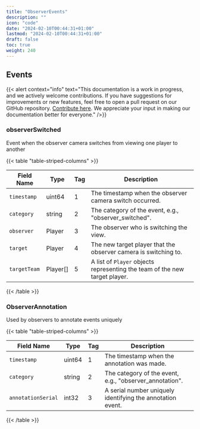 ```yaml
---
title: "ObserverEvents"
description: ""
icon: "code"
date: "2024-02-10T00:44:31+01:00"
lastmod: "2024-02-10T00:44:31+01:00"
draft: false
toc: true
weight: 240
---
```


## Events

{{< alert context="info" text="This documentation is a work in progress, and we actively welcome contributions. If you have suggestions for improvements or new features, feel free to open a pull request on our GitHub repository. [Contribute here](https://www.github.com/zeejayym/liveapi-documentation). We appreciate your input in making our documentation better for everyone." />}}

### observerSwitched

Event when the observer camera switches from viewing one player to another

{{< table "table-striped-columns" >}}

| Field Name   | Type          | Tag | Description                                                                  |
|--------------|---------------|-----|------------------------------------------------------------------------------|
| `timestamp`    | uint64        | 1   | The timestamp when the observer camera switch occurred.                      |
| `category`     | string        | 2   | The category of the event, e.g., "observer_switched".                        |
| `observer`     | Player        | 3   | The observer who is switching the view.                                      |
| `target`       | Player        | 4   | The new target player that the observer camera is switching to.              |
| `targetTeam`   | Player[]      | 5   | A list of `Player` objects representing the team of the new target player.   |

{{< /table >}}

### ObserverAnnotation

Used by observers to annotate events uniquely

{{< table "table-striped-columns" >}}

| Field Name        | Type   | Tag | Description                                                      |
|-------------------|--------|-----|------------------------------------------------------------------|
| `timestamp`         | uint64 | 1   | The timestamp when the annotation was made.                      |
| `category`          | string | 2   | The category of the event, e.g., "observer_annotation".          |
| `annotationSerial`  | int32  | 3   | A serial number uniquely identifying the annotation event.       |

{{< /table >}}
